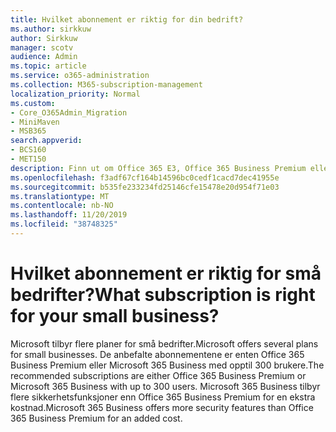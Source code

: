 ```yaml
---
title: Hvilket abonnement er riktig for din bedrift?
ms.author: sirkkuw
author: Sirkkuw
manager: scotv
audience: Admin
ms.topic: article
ms.service: o365-administration
ms.collection: M365-subscription-management
localization_priority: Normal
ms.custom:
- Core_O365Admin_Migration
- MiniMaven
- MSB365
search.appverid:
- BCS160
- MET150
description: Finn ut om Office 365 E3, Office 365 Business Premium eller Microsoft 365 Business er riktig for bedriften din.
ms.openlocfilehash: f3adf67cf164b14596bc0cedf1cacd7dec41955e
ms.sourcegitcommit: b535fe233234fd25146cfe15478e20d954f71e03
ms.translationtype: MT
ms.contentlocale: nb-NO
ms.lasthandoff: 11/20/2019
ms.locfileid: "38748325"
---
```

# <a name="what-subscription-is-right-for-your-small-business"></a><span data-ttu-id="89ab4-103">Hvilket abonnement er riktig for små bedrifter?</span><span class="sxs-lookup"><span data-stu-id="89ab4-103">What subscription is right for your small business?</span></span>

<span data-ttu-id="89ab4-104">Microsoft tilbyr flere planer for små bedrifter.</span><span class="sxs-lookup"><span data-stu-id="89ab4-104">Microsoft offers several plans for small businesses.</span></span> <span data-ttu-id="89ab4-105">De anbefalte abonnementene er enten Office 365 Business Premium eller Microsoft 365 Business med opptil 300 brukere.</span><span class="sxs-lookup"><span data-stu-id="89ab4-105">The recommended subscriptions are either Office 365 Business Premium or Microsoft 365 Business with up to 300 users.</span></span> <span data-ttu-id="89ab4-106">Microsoft 365 Business tilbyr flere sikkerhetsfunksjoner enn Office 365 Business Premium for en ekstra kostnad.</span><span class="sxs-lookup"><span data-stu-id="89ab4-106">Microsoft 365 Business offers more security features than Office 365 Business Premium for an added cost.</span></span>
